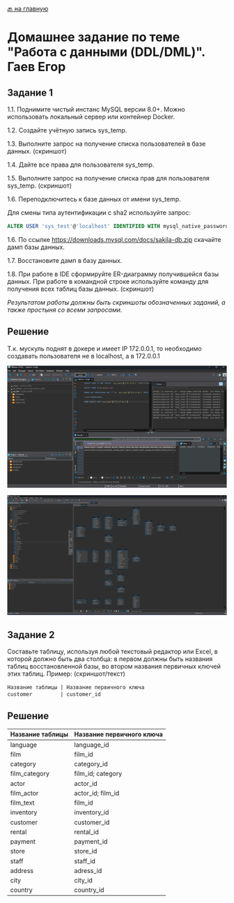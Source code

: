 [🔙 на главную](https://github.com/YeezyWhy/netology-homework/tree/main)

# Домашнее задание по теме "Работа с данными (DDL/DML)". Гаев Егор

## Задание 1
1.1. Поднимите чистый инстанс MySQL версии 8.0+. Можно использовать локальный сервер или контейнер Docker.

1.2. Создайте учётную запись sys_temp. 

1.3. Выполните запрос на получение списка пользователей в базе данных. (скриншот)

1.4. Дайте все права для пользователя sys_temp. 

1.5. Выполните запрос на получение списка прав для пользователя sys_temp. (скриншот)

1.6. Переподключитесь к базе данных от имени sys_temp.

Для смены типа аутентификации с sha2 используйте запрос: 
```sql
ALTER USER 'sys_test'@'localhost' IDENTIFIED WITH mysql_native_password BY 'password';
```
1.6. По ссылке https://downloads.mysql.com/docs/sakila-db.zip скачайте дамп базы данных.

1.7. Восстановите дамп в базу данных.

1.8. При работе в IDE сформируйте ER-диаграмму получившейся базы данных. При работе в командной строке используйте команду для получения всех таблиц базы данных. (скриншот)

*Результатом работы должны быть скриншоты обозначенных заданий, а также простыня со всеми запросами.*

## Решение

Т.к. мускуль поднят в докере и имеет IP 172.0.0.1, то необходимо создавать пользователя не в localhost, а в 172.0.0.1 

![alt text](/img/img1.png)

![alt text](/img/img2.png)

## Задание 2
Составьте таблицу, используя любой текстовый редактор или Excel, в которой должно быть два столбца: в первом должны быть названия таблиц восстановленной базы, во втором названия первичных ключей этих таблиц. Пример: (скриншот/текст)
```
Название таблицы | Название первичного ключа
customer         | customer_id

```

## Решение

| Название таблицы | Название первичного ключа |
|------------------|---------------------------|
| language         | language_id               |
| film             | film_id                   |
| category         | category_id               |
| film_category    | film_id; category         |
| actor            | actor_id                  |
| film_actor       | actor_id; film_id         |
| film_text        | film_id                   |
| inventory        | inventory_id              |
| customer         | customer_id               |
| rental           | rental_id                 |
| payment          | payment_id                |
| store            | store_id                  |
| staff            | staff_id                  |
| address          | adress_id                 |
| city             | city_id                   |
| country          | country_id                |
